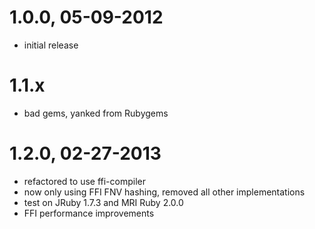 # 1.0.0, 05-09-2012
- initial release

# 1.1.x
- bad gems, yanked from Rubygems

# 1.2.0, 02-27-2013
- refactored to use ffi-compiler 
- now only using FFI FNV hashing, removed all other implementations 
- test on JRuby 1.7.3 and MRI Ruby 2.0.0
- FFI performance improvements
